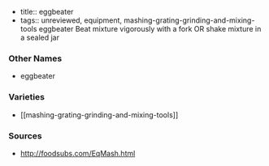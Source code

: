 - title:: eggbeater
- tags:: unreviewed, equipment, mashing-grating-grinding-and-mixing-tools
eggbeater Beat mixture vigorously with a fork OR shake mixture in a sealed jar

### Other Names

* eggbeater

### Varieties

* [[mashing-grating-grinding-and-mixing-tools]]

### Sources
* http://foodsubs.com/EqMash.html
